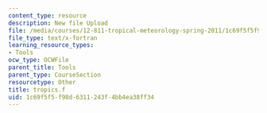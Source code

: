 ```yaml
---
content_type: resource
description: New file Upload
file: /media/courses/12-811-tropical-meteorology-spring-2011/1c69f5f5f98d6311243f4bb4ea38ff34_tropics.f
file_type: text/x-fortran
learning_resource_types:
- Tools
ocw_type: OCWFile
parent_title: Tools
parent_type: CourseSection
resourcetype: Other
title: tropics.f
uid: 1c69f5f5-f98d-6311-243f-4bb4ea38ff34
---
```

